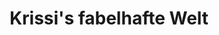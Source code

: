 ---
title: "Krissi's fabelhafte Welt"
url: /naumburg-saale/krissis-fabelhafte-welt/
shop: Kleidung
---
